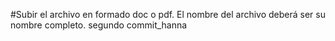 #Subir el archivo en formado doc o pdf. El nombre del archivo deberá ser su nombre completo.
segundo commit_hanna